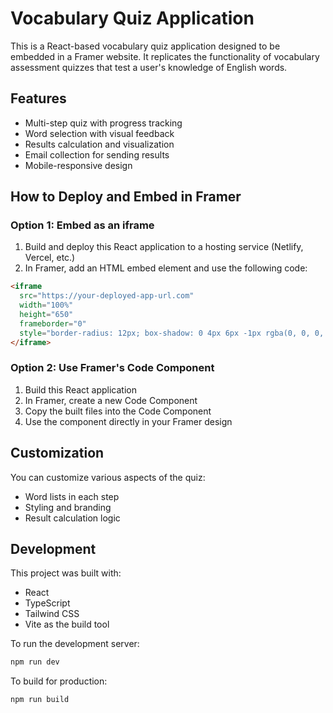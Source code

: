 # Vocabulary Quiz Application

This is a React-based vocabulary quiz application designed to be embedded in a Framer website. It replicates the functionality of vocabulary assessment quizzes that test a user's knowledge of English words.

## Features

- Multi-step quiz with progress tracking
- Word selection with visual feedback
- Results calculation and visualization
- Email collection for sending results
- Mobile-responsive design

## How to Deploy and Embed in Framer

### Option 1: Embed as an iframe

1. Build and deploy this React application to a hosting service (Netlify, Vercel, etc.)
2. In Framer, add an HTML embed element and use the following code:

```html
<iframe 
  src="https://your-deployed-app-url.com" 
  width="100%" 
  height="650" 
  frameborder="0"
  style="border-radius: 12px; box-shadow: 0 4px 6px -1px rgba(0, 0, 0, 0.1), 0 2px 4px -1px rgba(0, 0, 0, 0.06);">
</iframe>
```

### Option 2: Use Framer's Code Component

1. Build this React application
2. In Framer, create a new Code Component
3. Copy the built files into the Code Component
4. Use the component directly in your Framer design

## Customization

You can customize various aspects of the quiz:

- Word lists in each step
- Styling and branding
- Result calculation logic

## Development

This project was built with:

- React
- TypeScript
- Tailwind CSS
- Vite as the build tool

To run the development server:

```bash
npm run dev
```

To build for production:

```bash
npm run build
```
